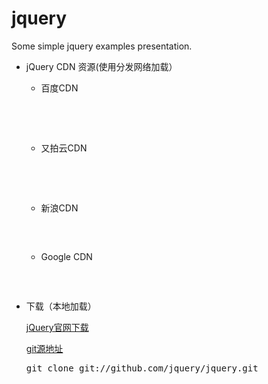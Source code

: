# jquery
Some simple jquery examples presentation.

+ jQuery CDN 资源(使用分发网络加载）
  + 百度CDN
  <pre>

    <script src="https://apps.bdimg.com/libs/jquery/2.1.4/jquery.min.js"></script>

  </pre>
  
  + 又拍云CDN
  <pre>
 
  <script src="https://upcdn.b0.upaiyun.com/libs/jquery/jquery-2.0.2.min.js"></script>

  </pre>
  
  + 新浪CDN
  
  <pre>
  <script src="https://lib.sinaapp.com/js/jquery/2.0.2/jquery-2.0.2.min.js"></script>
  </pre>
  
  + Google CDN
  <pre>
  <script src="https://ajax.googleapis.com/ajax/libs/jquery/1.10.2/jquery.min.js"></script>
  </pre>
  
- 下载（本地加载）

  [jQuery官网下载](https://jquery.com/download/)
  
  [git源地址](https://github.com/jquery/jquery)
  <pre>
  git clone git://github.com/jquery/jquery.git
  </pre>
